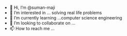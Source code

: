 - 👋 Hi, I’m @suman-maji
- 👀 I’m interested in ... solving real life problems
- 🌱 I’m currently learning ...computer science engineering
- 💞️ I’m looking to collaborate on ...
- 📫 How to reach me ...

<!---
suman-maji/suman-maji is a ✨ special ✨ repository because its `README.md` (this file) appears on your GitHub profile.
You can click the Preview link to take a look at your changes.
--->

